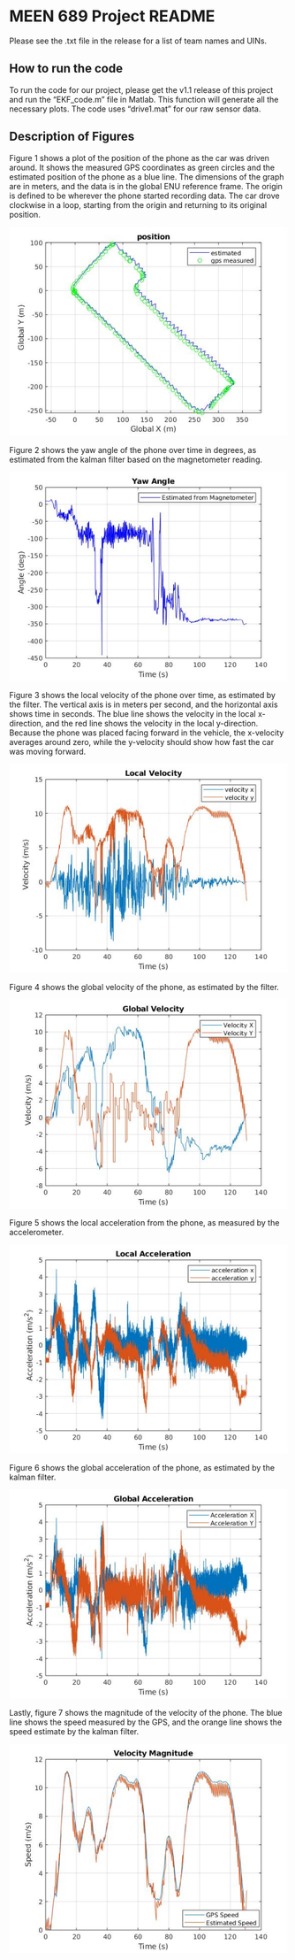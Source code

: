 # MEEN 689 Project README

Please see the .txt file in the release for a list of team names and UINs.

## How to run the code
To run the code for our project, please get the v1.1 release of this project and run the  “EKF_code.m” file in Matlab.  This function will generate all the necessary plots. The code uses “drive1.mat” for our raw sensor data.

## Description of Figures
Figure 1 shows  a plot of the position of the phone as the car was driven around.  It shows the measured GPS coordinates as green circles and the estimated position of the phone as a blue line.  The dimensions of the graph are in meters, and the data is in the global ENU reference frame.  The origin is defined to be wherever the phone started recording data.  The car drove clockwise in a loop, starting from the origin and returning to its original position.

![figure 1](/graphs/position.jpg)

Figure 2 shows the yaw angle of the phone over time in degrees, as estimated from the kalman filter based on the magnetometer reading.

![figure 2](/graphs/yaw.jpg)

Figure 3 shows the local velocity of the phone over time, as estimated by the filter.  The vertical axis is in meters per second, and the horizontal axis shows time in seconds.  The blue line shows the velocity in the local x-direction, and the red line shows the velocity in the local y-direction.  Because the phone was placed facing forward in the vehicle, the x-velocity averages around zero, while the y-velocity should show how fast the car was moving forward.

![figure 3](/graphs/vel_local.jpg)

Figure 4 shows the global velocity of the phone, as estimated by the filter.

![figure 4](/graphs/vel_global.jpg)

Figure 5 shows the local acceleration from the phone, as measured by the accelerometer.

![figure 5](/graphs/acc_local.jpg)

Figure 6 shows the global acceleration of the phone, as estimated by the kalman filter.

![figure 6](/graphs/acc_global.jpg)

Lastly, figure 7 shows the magnitude of the velocity of the phone.  The blue line shows the speed measured by the GPS, and the orange line shows the speed estimate by the kalman filter.

![figure 7](/graphs/speed.jpg)
